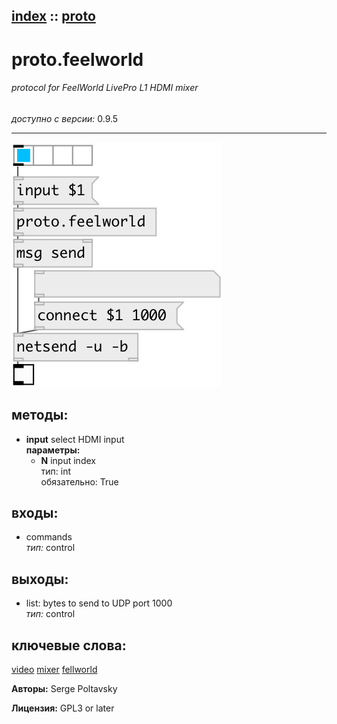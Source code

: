 [index](index.html) :: [proto](category_proto.html)
---

# proto.feelworld

###### protocol for FeelWorld LivePro L1 HDMI mixer

*доступно с версии:* 0.9.5

---




[![example](../examples/img/proto.feelworld.jpg)](../examples/pd/proto.feelworld.pd)





## методы:

* **input**
select HDMI input<br>
  __параметры:__
  - **N** input index<br>
    тип: int <br>
    обязательно: True <br>






## входы:

* commands<br>
_тип:_ control



## выходы:

* list: bytes to send to UDP port 1000<br>
_тип:_ control



## ключевые слова:

[video](keywords/video.html)
[mixer](keywords/mixer.html)
[fellworld](keywords/fellworld.html)






**Авторы:** Serge Poltavsky




**Лицензия:** GPL3 or later





